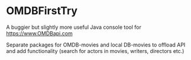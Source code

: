 # OMDBFirstTry
A buggier but slightly more useful Java console tool for https://www.OMDBapi.com

Separate packages for OMDB-movies and local DB-movies to offload API and add functionality (search for actors in movies, writers, directors etc.)
